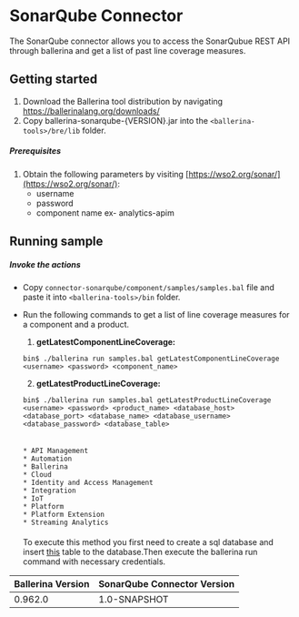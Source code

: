 # SonarQube Connector

The SonarQube connector allows you to access the SonarQubue REST API through ballerina and get a list of past line coverage measures.


## Getting started

1. Download the Ballerina tool distribution by navigating https://ballerinalang.org/downloads/
2. Copy ballerina-sonarqube-{VERSION}.jar into the `<ballerina-tools>/bre/lib` folder.

##### Prerequisites
1. Obtain the following parameters by visiting  [https://wso2.org/sonar/](https://wso2.org/sonar/):
    * username
    * password
    * component name ex- analytics-apim

## Running sample

##### Invoke the actions

- Copy `connector-sonarqube/component/samples/samples.bal` file and paste it into `<ballerina-tools>/bin` folder.
- Run the following commands to get a list of line coverage measures for a component and a product.

  1. **getLatestComponentLineCoverage:**
  
  `bin$ ./ballerina run samples.bal getLatestComponentLineCoverage <username> <password> <component_name>`
  
  2. **getLatestProductLineCoverage:**
    
    `bin$ ./ballerina run samples.bal getLatestProductLineCoverage <username> <password> <product_name> <database_host> <database_port> <database_name> <database_username> <database_password> <database_table>`
    
    ###### <product name>
      * API Management
      * Automation
      * Ballerina
      * Cloud
      * Identity and Access Management
      * Integration
      * IoT
      * Platform
      * Platform Extension
      * Streaming Analytics
     ####
    To execute this method you first need to create a sql database and insert [this](https://drive.google.com/file/d/11EdiPViLcBKvz3u-DbRi2Zo8l5D9QCK8/view?usp=sharing) table to the database.Then execute the ballerina run command with necessary credentials.

| Ballerina Version | SonarQube Connector Version |
| ----------------- | ---------------------- |
| 0.962.0 | 1.0-SNAPSHOT |
